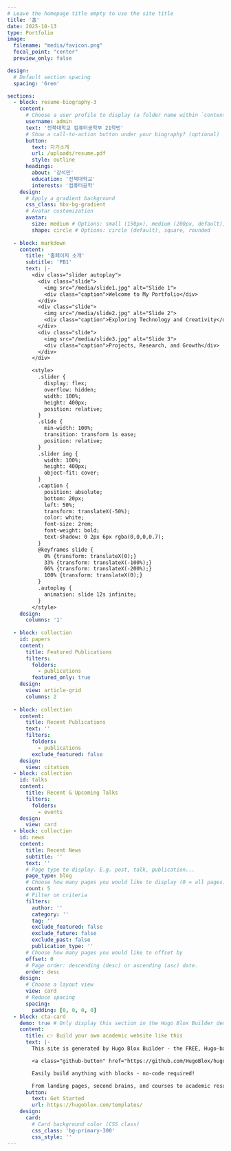 ```yaml
---
# Leave the homepage title empty to use the site title
title: '홈'
date: 2025-10-13
type: Portfolio
image:
  filename: "media/favicon.png"
  focal_point: "center"
  preview_only: false

design:
  # Default section spacing
  spacing: '6rem'

sections:
  - block: resume-biography-3
    content:
      # Choose a user profile to display (a folder name within `content/authors/`)
      username: admin
      text: '전북대학교 컴퓨터공학부 21학번'
      # Show a call-to-action button under your biography? (optional)
      button:
        text: 자기소개
        url: /uploads/resume.pdf
        style: outline
      headings:
        about: '강석민'
        education: '전북대학교'
        interests: '컴퓨터공학'
    design:
      # Apply a gradient background
      css_class: hbx-bg-gradient
      # Avatar customization
      avatar:
        size: medium # Options: small (150px), medium (200px, default), large (320px), xl (400px), xxl (500px)
        shape: circle # Options: circle (default), square, rounded
  
  - block: markdown
    content:
      title: '홈페이지 소개'
      subtitle: 'PB1'
      text: |-
        <div class="slider autoplay">
          <div class="slide">
            <img src="/media/slide1.jpg" alt="Slide 1">
            <div class="caption">Welcome to My Portfolio</div>
          </div>
          <div class="slide">
            <img src="/media/slide2.jpg" alt="Slide 2">
            <div class="caption">Exploring Technology and Creativity</div>
          </div>
          <div class="slide">
            <img src="/media/slide3.jpg" alt="Slide 3">
            <div class="caption">Projects, Research, and Growth</div>
          </div>
        </div>

        <style>
          .slider {
            display: flex;
            overflow: hidden;
            width: 100%;
            height: 400px;
            position: relative;
          }
          .slide {
            min-width: 100%;
            transition: transform 1s ease;
            position: relative;
          }
          .slider img {
            width: 100%;
            height: 400px;
            object-fit: cover;
          }
          .caption {
            position: absolute;
            bottom: 20px;
            left: 50%;
            transform: translateX(-50%);
            color: white;
            font-size: 2rem;
            font-weight: bold;
            text-shadow: 0 2px 6px rgba(0,0,0,0.7);
          }
          @keyframes slide {
            0% {transform: translateX(0);}
            33% {transform: translateX(-100%);}
            66% {transform: translateX(-200%);}
            100% {transform: translateX(0);}
          }
          .autoplay {
            animation: slide 12s infinite;
          }
        </style>
    design:
      columns: '1'
      
  - block: collection
    id: papers
    content:
      title: Featured Publications
      filters:
        folders:
          - publications
        featured_only: true
    design:
      view: article-grid
      columns: 2
      
  - block: collection
    content:
      title: Recent Publications
      text: ''
      filters:
        folders:
          - publications
        exclude_featured: false
    design:
      view: citation
  - block: collection
    id: talks
    content:
      title: Recent & Upcoming Talks
      filters:
        folders:
          - events
    design:
      view: card
  - block: collection
    id: news
    content:
      title: Recent News
      subtitle: ''
      text: ''
      # Page type to display. E.g. post, talk, publication...
      page_type: blog
      # Choose how many pages you would like to display (0 = all pages)
      count: 5
      # Filter on criteria
      filters:
        author: ''
        category: ''
        tag: ''
        exclude_featured: false
        exclude_future: false
        exclude_past: false
        publication_type: ''
      # Choose how many pages you would like to offset by
      offset: 0
      # Page order: descending (desc) or ascending (asc) date.
      order: desc
    design:
      # Choose a layout view
      view: card
      # Reduce spacing
      spacing:
        padding: [0, 0, 0, 0]
  - block: cta-card
    demo: true # Only display this section in the Hugo Blox Builder demo site
    content:
      title: 👉 Build your own academic website like this
      text: |-
        This site is generated by Hugo Blox Builder - the FREE, Hugo-based open source website builder trusted by 250,000+ academics like you.

        <a class="github-button" href="https://github.com/HugoBlox/hugo-blox-builder" data-color-scheme="no-preference: light; light: light; dark: dark;" data-icon="octicon-star" data-size="large" data-show-count="true" aria-label="Star HugoBlox/hugo-blox-builder on GitHub">Star</a>

        Easily build anything with blocks - no-code required!

        From landing pages, second brains, and courses to academic resumés, conferences, and tech blogs.
      button:
        text: Get Started
        url: https://hugoblox.com/templates/
    design:
      card:
        # Card background color (CSS class)
        css_class: 'bg-primary-300'
        css_style: ''
---
```

